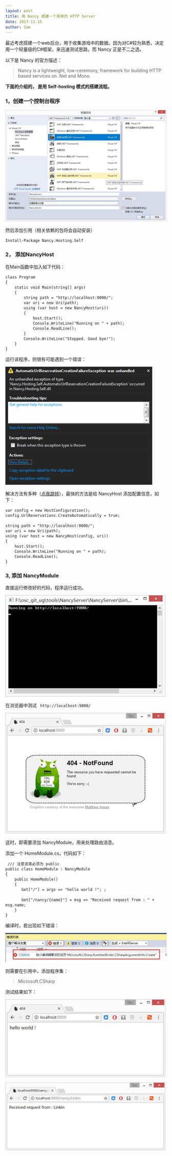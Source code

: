 ```yaml
---
layout: post
title: 用 Nancy 搭建一个简单的 HTTP Server
date: 2017-11-15
author: Sam
---
```


最近考虑搭建一个web后台，用于收集游戏中的数据。因为对C#较为熟悉，决定用一个轻量级的C#框架，来迅速测试思路，而 Nancy 正是不二之选。

以下是 Nancy 的官方描述：
>Nancy is a lightweight, low-ceremony, framework for building HTTP based services on .Net and Mono.

**下面的介绍的， 是用 Self-hosting 模式的搭建流程。**


### 1，创建一个控制台程序

![](/images/sam/nancy/console.jpg)

然后添加引用（相关依赖的包将会自动安装）

```
Install-Package Nancy.Hosting.Self
```


### 2， 添加NancyHost

在Main函数中加入如下代码：

```
class Program
{
    static void Main(string[] args)
    {
        string path = "http://localhost:9000/";
        var uri = new Uri(path);
        using (var host = new NancyHost(uri))
        {
            host.Start();
            Console.WriteLine("Running on " + path);
            Console.ReadLine();
        }
        Console.WriteLine("Stopped. Good bye!");
    }
}

```

运行该程序，则很有可能遇到一个错误：

![](/images/sam/nancy/error1.png)

解决方法有多种（[点我跳转](http://volkanpaksoy.com/archive/2015/11/11/building-a-simple-http-server-with-nancy/)），最快的方法是给 NancyHost 添加配置信息，如下：

```
var config = new HostConfiguration();
config.UrlReservations.CreateAutomatically = true;

string path = "http://localhost:9000/";
var uri = new Uri(path);
using (var host = new NancyHost(config, uri))
{
    host.Start();
    Console.WriteLine("Running on " + path);
    Console.ReadLine();
}

```

### 3, 添加 NancyModule

直接运行修改好的代码，程序运行成功。

![](/images/sam/nancy/ok1.jpg)

在浏览器中测试 ``` http://localhost:9000/``` 

![](/images/sam/nancy/404.jpg)

这时，即需要添加 NancyModule，用来处理路由消息。

添加一个 HomeModule.cs，代码如下：

```
 /// 注意该类必须为 public
public class HomeModule : NancyModule
{
    public HomeModule()
    {
       Get["/"] = args => "hello world !"; ;

       Get["/nancy/{name}"] = msg => "Received request from : " + msg.name;
    }
}

```

编译时，若出现如下错误：

![](/images/sam/nancy/error2.jpg)

则需要在引用中，添加程序集：
>Microsoft.CSharp


测试结果如下：

![](/images/sam/nancy/result1.jpg)

![](/images/sam/nancy/result2.jpg)
